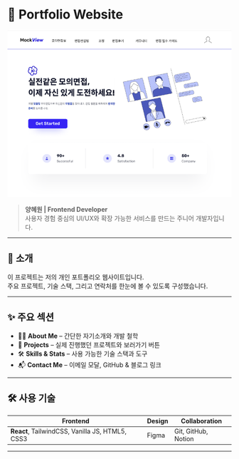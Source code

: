 # 🌟 Portfolio Website

![Banner](images/mockView.png)

> **양혜원 | Frontend Developer**  
> 사용자 경험 중심의 UI/UX와 확장 가능한 서비스를 만드는 주니어 개발자입니다.

---

## 📖 소개
이 프로젝트는 저의 개인 포트폴리오 웹사이트입니다.  
주요 프로젝트, 기술 스택, 그리고 연락처를 한눈에 볼 수 있도록 구성했습니다.

---

## ✨ 주요 섹션
- 🧑‍💻 **About Me** – 간단한 자기소개와 개발 철학
- 📂 **Projects** – 실제 진행했던 프로젝트와 보러가기 버튼
- 🛠 **Skills & Stats** – 사용 가능한 기술 스택과 도구
- 📬 **Contact Me** – 이메일 모달, GitHub & 블로그 링크

---

## 🛠 사용 기술
| Frontend | Design | Collaboration |
|---------|--------|---------------|
| **React**, TailwindCSS, Vanilla JS, HTML5, CSS3 | Figma | Git, GitHub, Notion |

---
